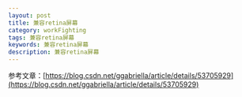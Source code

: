 ```yaml
---
layout: post
title: 兼容retina屏幕
category: workFighting
tags: 兼容retina屏幕
keywords: 兼容retina屏幕
description: 兼容retina屏幕
---
```


参考文章：[https://blog.csdn.net/ggabriella/article/details/53705929](https://blog.csdn.net/ggabriella/article/details/53705929)
